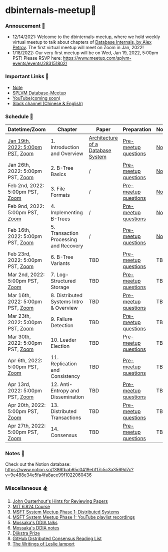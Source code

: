# dbinternals-meetup📔

### Annoucement 📢
- 12/14/2021: Welcome to the dbinternals-meetup, where we hold weekly virtual meetup to talk about chapters of [Database Internals, by Alex Petrov](https://learning.oreilly.com/library/view/database-internals/9781492040330/). The first virtual meetup will meet on Zoom in Jan, 2022!
- 1/18/2022: Our very first meetup will be on Wed, Jan 19, 2022, 5:00pm PST! Please RSVP here: https://www.meetup.com/splvm-events/events/283151802/

### Important Links 🔗
- [Note](https://scarlet-message-9c2.notion.site/f386fbab65c0419eb117c5c3a3569d7c?v=9e488e34e5fa4fa8ace99f1022060436) 
- [SPLVM Database-Meetup](https://microsoft-distributed-system-meetup.github.io/database-meetup/)
- [YouTube(coming soon)](https://www.youtube.com/c/MossakaLvZ)
- [Slack channel (Chinese & English)](https://join.slack.com/t/splvm/shared_invite/zt-11c7tkyoy-gNOtZWwSZsE2UFOtXBw2Wg)

### Schedule 📆
| Datetime/Zoom                | Chapter   | Paper                                                                                                                                 | Preparation | Notes | Recording |
|---------------------------------------------------------------------------------------------|------------|---------------------------------------------------------------------------------------------------------------------------------------|------|-----|----------|
| [Jan 19th, 2022: 5:00pm PST](https://www.meetup.com/splvm-events/events/283151802/), [Zoom](https://us06web.zoom.us/j/88313732922?pwd=QzVDVDc4NU1adGtzZWRxWlhmNTdFQT09) | 1. Introduction and Overview | [Architecture of a Database System](https://dsf.berkeley.edu/papers/fntdb07-architecture.pdf) | [Pre-meetup questions](https://docs.google.com/document/d/1Yq0R5Hv6S8FAlZQVdp03TOirzuckHBXXyvrmPY_05XY/edit?usp=sharing)  | [Note](https://scarlet-message-9c2.notion.site/Chap-1-Intro-Overview-7a6c3584ff724a5b80a71a33ec7b0149) | [Recording](https://youtu.be/coywq_KSuT4)       |
| Jan 26th, 2022: 5:00pm PST, [Zoom](https://us06web.zoom.us/j/88313732922?pwd=QzVDVDc4NU1adGtzZWRxWlhmNTdFQT09) | 2. B-Tree Basics | / | [Pre-meetup questions](https://docs.google.com/document/d/1Yq0R5Hv6S8FAlZQVdp03TOirzuckHBXXyvrmPY_05XY/edit?usp=sharing)  | [Note](https://scarlet-message-9c2.notion.site/Chap-2-B-Tree-Basics-d54836310a1b4a52b4fddc1302ddd812) | [Recording](https://youtu.be/MLXvKQbULZo)       |
| Feb 2nd, 2022: 5:00pm PST, [Zoom](https://us06web.zoom.us/j/88313732922?pwd=QzVDVDc4NU1adGtzZWRxWlhmNTdFQT09) | 3. File Formats | / | [Pre-meetup questions](https://docs.google.com/document/d/1Yq0R5Hv6S8FAlZQVdp03TOirzuckHBXXyvrmPY_05XY/edit?usp=sharing)  | [Note](https://docs.google.com/presentation/d/e/2PACX-1vTOblSG9HHSbhtdYvaM2-G6T1Ok1yFRR_clbvX-ZKJmfTzvZOizDKyYkWADfxb1Gh1fr40augX5W0Z0/pub?start=false&loop=false&delayms=3000) | [Recording](https://youtu.be/gmolJwiMN3Y)       |
| Feb 9nd, 2022: 5:00pm PST, [Zoom](https://us06web.zoom.us/j/88313732922?pwd=QzVDVDc4NU1adGtzZWRxWlhmNTdFQT09) | 4. Implementing B-Trees | / | [Pre-meetup questions](https://docs.google.com/document/d/1Yq0R5Hv6S8FAlZQVdp03TOirzuckHBXXyvrmPY_05XY/edit?usp=sharing)  | [Note](https://successful-raven-0d0.notion.site/Public-Implementing-B-Trees-60f2fd42685c49c89fb3dad3410d0486)| [Recording](https://youtu.be/7NU_Hq8HA6k)       |
| Feb 16th, 2022: 5:00pm PST, [Zoom](https://us06web.zoom.us/j/88313732922?pwd=QzVDVDc4NU1adGtzZWRxWlhmNTdFQT09) | 5. Transaction Processing and Recovery | / | [Pre-meetup questions](https://docs.google.com/document/d/1Yq0R5Hv6S8FAlZQVdp03TOirzuckHBXXyvrmPY_05XY/edit?usp=sharing)  | [Note](https://docs.google.com/presentation/d/e/2PACX-1vS6lFCMvWdtHbUpGnj-DTaIVYj9obwlS8fP62w5PHZc9R2yrylGbhJh74PsLKIS_936d8PcYUpD5v2h/pub?start=false&loop=false&delayms=3000) | [Recording](https://youtu.be/AsApJWefZLc)       |
| Feb 23rd, 2022: 5:00pm PST, [Zoom](https://us06web.zoom.us/j/88313732922?pwd=QzVDVDc4NU1adGtzZWRxWlhmNTdFQT09) | 6. B-Tree Variants | TBD | [Pre-meetup questions](https://docs.google.com/document/d/1Yq0R5Hv6S8FAlZQVdp03TOirzuckHBXXyvrmPY_05XY/edit?usp=sharing)  | TBD| TBD       |
| Mar 2nd, 2022: 5:00pm PST, [Zoom](https://us06web.zoom.us/j/88313732922?pwd=QzVDVDc4NU1adGtzZWRxWlhmNTdFQT09) | 7. Log-Structured Storage | TBD | [Pre-meetup questions](https://docs.google.com/document/d/1Yq0R5Hv6S8FAlZQVdp03TOirzuckHBXXyvrmPY_05XY/edit?usp=sharing)  | TBD| TBD       |
| Mar 16th, 2022: 5:00pm PST, [Zoom](https://us06web.zoom.us/j/88313732922?pwd=QzVDVDc4NU1adGtzZWRxWlhmNTdFQT09) | 8. Distributed Systems Intro & Overview | TBD | [Pre-meetup questions](https://docs.google.com/document/d/1Yq0R5Hv6S8FAlZQVdp03TOirzuckHBXXyvrmPY_05XY/edit?usp=sharing)  | TBD| TBD       |
| Mar 23th, 2022: 5:00pm PST, [Zoom](https://us06web.zoom.us/j/88313732922?pwd=QzVDVDc4NU1adGtzZWRxWlhmNTdFQT09) | 9. Failure Detection | TBD | [Pre-meetup questions](https://docs.google.com/document/d/1Yq0R5Hv6S8FAlZQVdp03TOirzuckHBXXyvrmPY_05XY/edit?usp=sharing)  | TBD| TBD       |
| Mar 30th, 2022: 5:00pm PST, [Zoom](https://us06web.zoom.us/j/88313732922?pwd=QzVDVDc4NU1adGtzZWRxWlhmNTdFQT09) | 10. Leader Election | TBD | [Pre-meetup questions](https://docs.google.com/document/d/1Yq0R5Hv6S8FAlZQVdp03TOirzuckHBXXyvrmPY_05XY/edit?usp=sharing)  | TBD| TBD       |
| Apr 6th, 2022: 5:00pm PST, [Zoom](https://us06web.zoom.us/j/88313732922?pwd=QzVDVDc4NU1adGtzZWRxWlhmNTdFQT09) | 11. Replication and Consistency | TBD | [Pre-meetup questions](https://docs.google.com/document/d/1Yq0R5Hv6S8FAlZQVdp03TOirzuckHBXXyvrmPY_05XY/edit?usp=sharing)  | TBD| TBD       |
| Apr 13rd, 2022: 5:00pm PST, [Zoom](https://us06web.zoom.us/j/88313732922?pwd=QzVDVDc4NU1adGtzZWRxWlhmNTdFQT09) | 12. Anti-Entropy and Dissemination | TBD | [Pre-meetup questions](https://docs.google.com/document/d/1Yq0R5Hv6S8FAlZQVdp03TOirzuckHBXXyvrmPY_05XY/edit?usp=sharing)  | TBD| TBD       |
| Apr 20th, 2022: 5:00pm PST, [Zoom](https://us06web.zoom.us/j/88313732922?pwd=QzVDVDc4NU1adGtzZWRxWlhmNTdFQT09) | 13. Distributed Transactions | TBD | [Pre-meetup questions](https://docs.google.com/document/d/1Yq0R5Hv6S8FAlZQVdp03TOirzuckHBXXyvrmPY_05XY/edit?usp=sharing)  | TBD| TBD       |
| Apr 27th, 2022: 5:00pm PST, [Zoom](https://us06web.zoom.us/j/88313732922?pwd=QzVDVDc4NU1adGtzZWRxWlhmNTdFQT09) | 14. Consensus | TBD | [Pre-meetup questions](https://docs.google.com/document/d/1Yq0R5Hv6S8FAlZQVdp03TOirzuckHBXXyvrmPY_05XY/edit?usp=sharing)  | TBD| TBD       |

### Notes 📝
Check out the Notion database: https://www.notion.so/f386fbab65c0419eb117c5c3a3569d7c?v=9e488e34e5fa4fa8ace99f1022060436

### Miscellaneous 🏂
1. [John Ousterhout's Hints for Reviewing Papers](https://people.eecs.berkeley.edu/~fox/paper_writing.html#rev)
1. [MIT 6.824 Course](http://nil.csail.mit.edu/6.824/2020/schedule.html)
1. [MSFT System Meetup Phase 1: Distributed Systems](https://microsoft-distributed-system-meetup.github.io/distsys-meetup)
2. [MSFT System Meetup Phase 1: YouTube playlist recordings](https://www.youtube.com/playlist?list=PL1voNxn5MODMJxAZVvgFHZ0jZ-fuSut68)
3. [Mossaka's DDIA talks](https://youtube.com/playlist?list=PL1voNxn5MODMbejDv7Q3OM9yIZmfTY4qf)
4. [Mossaka's DDIA notes](https://www.notion.so/47922a32f98148e2af4d1c0c37a15f52?v=5063b00ed0624a9db71175b50084bfc1)
5. [Dijkstra Prize](https://en.wikipedia.org/wiki/Dijkstra_Prize)
6. [GitHub Distributed Consensus Reading List](https://github.com/heidihoward/distributed-consensus-reading-list)
7. [The Writings of Leslie lamport](https://lamport.azurewebsites.net/pubs/pubs.html)
